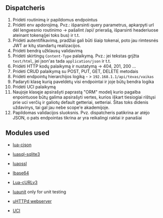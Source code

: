 ## Dispatcheris
1. Pridėti routinimą ir papildomus endpointus
2. Pridėti env apdorojimą. Pvz.: išparsinti query parametrus, apkarpyti url dėl lengvesnio routinimo -> pašalint /api/ prierašą, išparsinti headeriuose ateinant tokeną(jei toks bus) ir t.t.
3. Pridėti autentifikavimą, pradžiai gali būti šiaip tokenai, poto jau rimtesnės JWT ar kitų standartų realizacijos.
4. Pridėti bendrą užklausų validavimą
5. Pridėti skirtingų `Content-Type` palaikymą. Pvz.: jei tekstas grįžta `test/html`, jei json'as tada `application/json` ir t.t.
6. Pridėti HTTP kodų palaikymą ir nustatymą -> 404, 201, 200 ...
7. Pridėti CRUD palaikymą su POST, PUT, GET, DELETE metodais
8. Pridėti endpointų hierarchijos logiką - > `192.168.1.1/api/tėvas/vaikas`
9. Padaryti klasę kurią paveldėtų visi endpointai ir joje būtų bendra logika
10. Pridėti UCI palaikymą
11. Naujoje klasęje apsirašyti paprastą "ORM" modelį kurio pagalba enpointuose būtų galima apsirašyti vertes, kurios iškart tiesiogiai rištųsi prie uci verčių ir galiotų default getteriai, setteriai. Šitas toks didenis uždavinys, tai gal jau nebe scope'e akademijoje.
12. Papildomas validacijos sluoksnis. Pvz. dispatcheris patikrina ar atėjo JSON, o pats endpointas tikrina ar yra reikalingi raktai ir panašiai

## Modules used
- [lua-cjson](https://github.com/openwrt/packages/tree/master/lang/lua-cjson "lua-cjson")
- [luasql-sqlite3](https://github.com/openwrt/packages/tree/master/lang/luasql "luasql-sqlite3")
- [luaossl](https://github.com/openwrt/packages/tree/master/lang/luaossl "luaossl")
- [lbase64](https://github.com/iskolbin/lbase64 "lbase64")
- [Lua-cURLv3](https://github.com/openwrt/packages/tree/master/lang/lua-curl-v3 "Lua-cURLv3")
- [luaunit](https://github.com/bluebird75/luaunit "luaunit") only for unit testing


- [uHTTPd webserver](https://openwrt.org/docs/guide-user/services/webserver/http.uhttpd "uHTTPd webserver")
- [UCI](https://openwrt.org/docs/techref/uci "UCI")